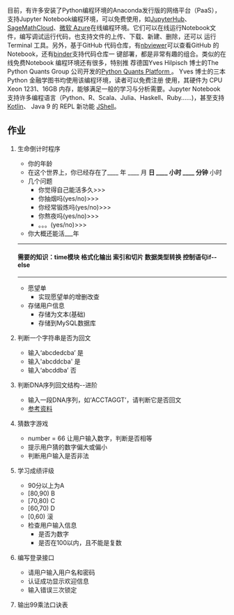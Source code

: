 目前，有许多安装了Python编程环境的Anaconda发行版的网络平台（PaaS），支持Jupyter Notebook编程环境，可以免费使用，如[JupyterHub](https://tmpnb.org)、 [SageMathCloud](https://cloud.sagemath.com)、[微软 Azure](https://notebooks.azure.com)在线编程环境。它们可以在线运行Notebook文件，编写调试运行代码，也支持文件的上传、下载、新建、删除，还可以 运行Terminal 工具。另外，基于GitHub 代码仓库，有[nbviewer](https://nbviewer.jupyter.org)可以查看GitHub 的 Notebook，还有[binder](http://mybinder.org)支持代码仓库一 键部署，都是非常有趣的组合。类似的在线免费Notebook 编程环境还有很多，特别推 荐德国Yves Hilpisch 博士的The Python Quants Group 公司开发的[Python Quants Platform ](http://tpq.io)。 Yves 博士的三本 Python 金融学图书均使用该编程环境，读者可以免费注册 使用，其硬件为 CPU Xeon 1231、16GB 内存，能够满足一般的学习与分析需要。Jupyter Notebook 支持许多编程语言（Python、R、Scala、Julia、Haskell、Ruby……)，甚至支持 [Kotlin](https://github.com/ligee/kotlin-jupyter)、 Java 9 的 REPL 新功能 [JShell](https://github.com/Bachmann1234/java9_kernel)。

## 作业

1. 生命倒计时程序
    + 你的年龄
    + 在这个世界上，你已经存在了____  年  ____  月  ____日  ____ 小时 ____ 分钟____ 小时
    + 几个问题
        + 你觉得自己能活多久>>>
        + 你抽烟吗(yes/no)>>>
        + 你经常锻炼吗(yes/no)>>>
        + 你熬夜吗(yes/no)>>>
        + 。。。(yes/no)>>>
    + 你大概还能活___年
    ------------------------
    #### 需要的知识：time模块 格式化输出 索引和切片 数据类型转换 控制语句if--else
    ------------------------
    + 愿望单
        + 实现愿望单的增删改查
    + 存储用户信息
        + 存储为文本(基础)
        + 存储到MySQL数据库
2. 判断一个字符串是否为回文
    + 输入‘abcdedcba’ 是
    + 输入'abcddcba' 是
    + 输入‘abcddba’ 否
3. 判断DNA序列回文结构--进阶
    + 输入一段DNA序列，如‘ACCTAGGT’，请判断它是否回文
    + [参考资料](https://baike.baidu.com/item/%E5%9B%9E%E6%96%87%E5%BA%8F%E5%88%97)
    
4. 猜数字游戏
    + number = 66 让用户输入数字，判断是否相等
    + 提示用户猜的数字偏大或偏小
    + 判断用户输入是否非法
5. 学习成绩评级
    - 90分以上为A
    - [80,90)  B
    - [70,80) C
    - [60,70) D
    - [0,60) 滚
    - 检查用户输入信息
      - 是否为数字
      - 是否在100以内，且不能是复数
6. 编写登录接口
    + 请用户输入用户名和密码
    + 认证成功显示欢迎信息
    + 输入错误三次锁定
7. 输出99乘法口诀表
